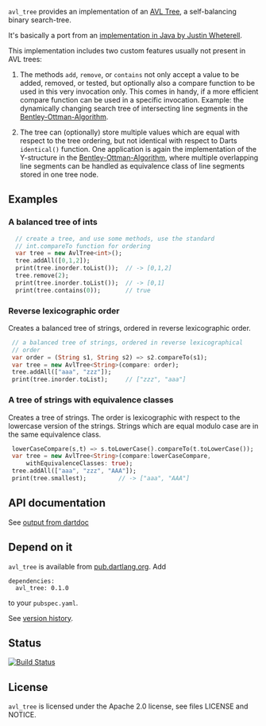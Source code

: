 `avl_tree` provides  an implementation of an [AVL Tree](http://en.wikipedia.org/wiki/AVL_tree),
a self-balancing binary search-tree.
 
It's basically a port from an [implementation in Java
by Justin Wheterell](https://code.google.com/p/java-algorithms-implementation/).
 
This implementation includes two custom features usually not present in
AVL trees:
 
1. The methods `add`, `remove`, or `contains` not only accept a value to be
   added, removed, or tested,
   but optionally also a compare function to be used in this very invocation only.
   This comes in handy, if a more efficient compare function can be
   used in a specific invocation. Example: the dynamically changing search
   tree of intersecting line segments in the
   [Bentley-Ottman-Algorithm](http://en.wikipedia.org/wiki/Bentley%E2%80%93Ottmann_algorithm).
 
2. The tree can (optionally) store multiple values which are equal with respect
   to the tree ordering, but not identical with respect to Darts `identical()`
   function. One application is again the implementation of the Y-structure
   in the [Bentley-Ottman-Algorithm](http://en.wikipedia.org/wiki/Bentley%E2%80%93Ottmann_algorithm),
   where multiple overlapping line segments can be handled as equivalence
   class of line segments stored in one tree node.
 
## Examples
### A balanced tree of ints 

```dart
  // create a tree, and use some methods, use the standard
  // int.compareTo function for ordering
  var tree = new AvlTree<int>();
  tree.addAll([0,1,2]);
  print(tree.inorder.toList());  // -> [0,1,2]
  tree.remove(2);
  print(tree.inorder.toList());  // -> [0,1]
  print(tree.contains(0));       // true
```

### Reverse lexicographic order

Creates a balanced tree of strings, ordered in reverse lexicographic order.

```dart
 // a balanced tree of strings, ordered in reverse lexicographical
 // order
 var order = (String s1, String s2) => s2.compareTo(s1);
 var tree = new AvlTree<String>(compare: order);
 tree.addAll(["aaa", "zzz"]);
 print(tree.inorder.toList);     // ["zzz", "aaa"]
```
    
### A tree of strings with equivalence classes

Creates a tree of strings. The order is lexicographic with respect
to the lowercase version of the strings. Strings which are equal
modulo case are in the same equivalence class.

```dart
 lowerCaseCompare(s,t) => s.toLowerCase().compareTo(t.toLowerCase());
 var tree = new AvlTree<String>(compare:lowerCaseCompare,
     withEquivalenceClasses: true);
 tree.addAll(["aaa", "zzz", "AAA"]);
 print(tree.smallest);         // -> ["aaa", "AAA"]
```
     
## API documentation
See [output from dartdoc](http://gubaer.github.io/dart-avl-tree/)

## Depend on it
`avl_tree` is available from [pub.dartlang.org](http://pub.dartlang.org). Add 

```
dependencies:
  avl_tree: 0.1.0
```
to your `pubspec.yaml`.

See [version history](http://pub.dartlang.org/packages/avl_tree).

## Status

[![Build Status](https://travis-ci.org/Gubaer/dart-avl-tree.svg?branch=master)](https://travis-ci.org/Gubaer/dart-avl-tree)

## License 
`avl_tree` is licensed under the Apache 2.0 license, see files LICENSE and NOTICE.

	